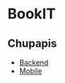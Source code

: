 # BookIT

## Chupapis

- [Backend](https://gitlab.prodcontest.ru/team-25/test)
- [Mobile](https://gitlab.prodcontest.ru/team-25/androidapp)


